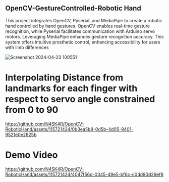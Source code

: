 ## OpenCV-GestureControlled-Robotic Hand
This project integrates OpenCV, Pyserial, and MediaPipe to create a robotic hand controlled by hand gestures. OpenCV enables real-time gesture recognition, while Pyserial facilitates communication with Arduino servo motors. Leveraging MediaPipe enhances gesture recognition accuracy. This system offers intuitive prosthetic control, enhancing accessibility for users with limb differences


![Screenshot 2024-04-23 100551](https://github.com/N4SK4R/OpenCV-RoboticHand/assets/115721424/ef28f852-3ceb-4c32-9929-3e41ab95134c)

# Interpolating Distance from landmarks for each finger with respect to servo angle constrained from 0 to 90

https://github.com/N4SK4R/OpenCV-RoboticHand/assets/115721424/0b3ea5b8-0d5b-4d05-9401-9521e0e2825b


# Demo Video

https://github.com/N4SK4R/OpenCV-RoboticHand/assets/115721424/4047f56d-0345-49e5-bf6c-c0dd90d29ef9

